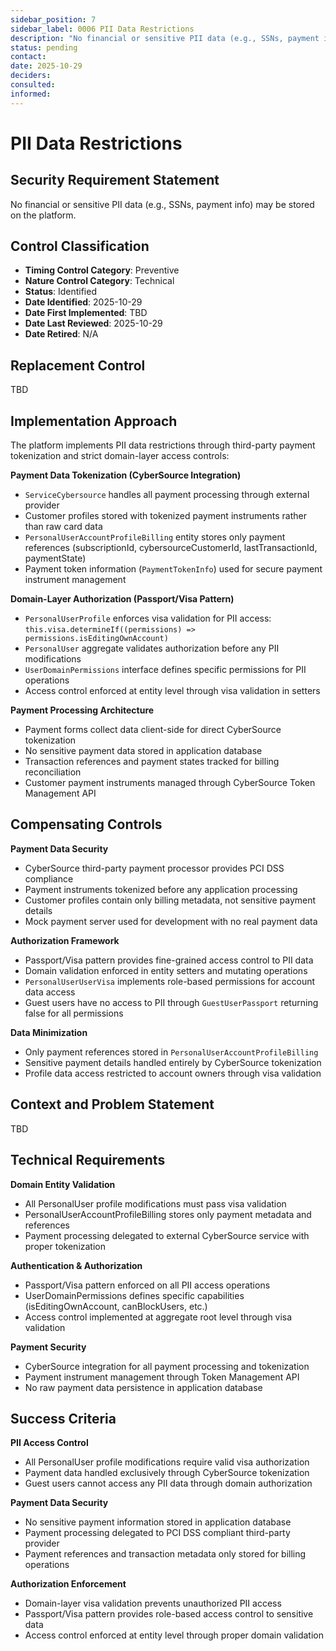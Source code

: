 ```yaml
---
sidebar_position: 7
sidebar_label: 0006 PII Data Restrictions
description: "No financial or sensitive PII data (e.g., SSNs, payment info) may be stored on the platform"
status: pending
contact: 
date: 2025-10-29
deciders: 
consulted: 
informed: 
---
```


# PII Data Restrictions

## Security Requirement Statement
No financial or sensitive PII data (e.g., SSNs, payment info) may be stored on the platform.

## Control Classification
- **Timing Control Category**: Preventive
- **Nature Control Category**: Technical
- **Status**: Identified
- **Date Identified**: 2025-10-29
- **Date First Implemented**: TBD
- **Date Last Reviewed**: 2025-10-29
- **Date Retired**: N/A

## Replacement Control
TBD

## Implementation Approach

The platform implements PII data restrictions through third-party payment tokenization and strict domain-layer access controls:

**Payment Data Tokenization (CyberSource Integration)**
- `ServiceCybersource` handles all payment processing through external provider
- Customer profiles stored with tokenized payment instruments rather than raw card data
- `PersonalUserAccountProfileBilling` entity stores only payment references (subscriptionId, cybersourceCustomerId, lastTransactionId, paymentState)
- Payment token information (`PaymentTokenInfo`) used for secure payment instrument management

**Domain-Layer Authorization (Passport/Visa Pattern)**
- `PersonalUserProfile` enforces visa validation for PII access: `this.visa.determineIf((permissions) => permissions.isEditingOwnAccount)`
- `PersonalUser` aggregate validates authorization before any PII modifications
- `UserDomainPermissions` interface defines specific permissions for PII operations
- Access control enforced at entity level through visa validation in setters

**Payment Processing Architecture**
- Payment forms collect data client-side for direct CyberSource tokenization
- No sensitive payment data stored in application database
- Transaction references and payment states tracked for billing reconciliation
- Customer payment instruments managed through CyberSource Token Management API

## Compensating Controls

**Payment Data Security**
- CyberSource third-party payment processor provides PCI DSS compliance
- Payment instruments tokenized before any application processing
- Customer profiles contain only billing metadata, not sensitive payment details
- Mock payment server used for development with no real payment data

**Authorization Framework**
- Passport/Visa pattern provides fine-grained access control to PII data
- Domain validation enforced in entity setters and mutating operations
- `PersonalUserUserVisa` implements role-based permissions for account data access
- Guest users have no access to PII through `GuestUserPassport` returning false for all permissions

**Data Minimization**
- Only payment references stored in `PersonalUserAccountProfileBilling` 
- Sensitive payment details handled entirely by CyberSource tokenization
- Profile data access restricted to account owners through visa validation

## Context and Problem Statement
TBD

## Technical Requirements

**Domain Entity Validation**
- All PersonalUser profile modifications must pass visa validation
- PersonalUserAccountProfileBilling stores only payment metadata and references
- Payment processing delegated to external CyberSource service with proper tokenization

**Authentication & Authorization**
- Passport/Visa pattern enforced on all PII access operations
- UserDomainPermissions defines specific capabilities (isEditingOwnAccount, canBlockUsers, etc.)
- Access control implemented at aggregate root level through visa validation

**Payment Security**
- CyberSource integration for all payment processing and tokenization
- Payment instrument management through Token Management API
- No raw payment data persistence in application database

## Success Criteria

**PII Access Control**
- All PersonalUser profile modifications require valid visa authorization
- Payment data handled exclusively through CyberSource tokenization
- Guest users cannot access any PII data through domain authorization

**Payment Data Security**
- No sensitive payment information stored in application database
- Payment processing delegated to PCI DSS compliant third-party provider
- Payment references and transaction metadata only stored for billing operations

**Authorization Enforcement**
- Domain-layer visa validation prevents unauthorized PII access
- Passport/Visa pattern provides role-based access control to sensitive data
- Access control enforced at entity level through proper domain validation